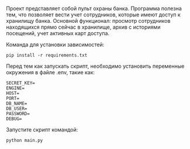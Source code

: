 Проект представляет собой пульт охраны банка. Программа полезна тем, что позволяет вести учет сотрудников, которые имеют доступ к хранилищу банка. Основной функционал: просмотр сотрудников находящихся прямо сейчас в хранилище, архив с историями посещений, учет активных карт доступа.  

Команда для установки зависимостей:
``` 
pip install -r requirements.txt
``` 
Перед тем как запускать скрипт, необходимо установить переменные окружения в файле .env, такие как:
``` 
SECRET_KEY=
ENGINE=
HOST=
PORT=
DB_NAME=
DB_USER=
PASSWORD=
DEBUG=
``` 

Запустите скрипт командой:
```
python main.py
```
